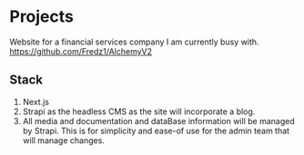 # Projects

Website for a financial  services company I am  currently busy with.
<https://github.com/Fredz1/AlchemyV2>

## Stack

1. Next.js
1. Strapi as the headless CMS as the site will incorporate a blog.
1. All media and documentation and dataBase information will be managed by Strapi. This is for simplicity and ease-of use for the admin team that will manage changes.
